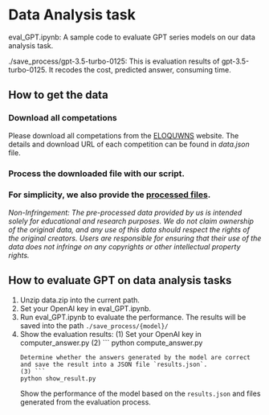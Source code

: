 # Data Analysis task


eval_GPT.ipynb: A sample code to evaluate GPT series models on our data analysis task.

./save_process/gpt-3.5-turbo-0125: This is evaluation results of gpt-3.5-turbo-0125. It recodes the cost, predicted answer, consuming time.

## How to get the data

### Download all competations
Please download all competations from the 
[ELOQUWNS](https://www.eloquens.com/category/finance/modeloff-sample-past-questions/729) website.
 The details and download URL of each competition can be found in *data.json*
file.

### Process the downloaded file with our script.


### For simplicity, we also provide the [processed files](https://drive.google.com/drive/folders/1fHi31mima2L4kTg_1Jf0yxEAsUQ8oLxM?usp=drive_link).


*Non-Infringement: The pre-processed data provided by us is intended solely for educational and research purposes. We do not claim ownership of the original data, and any use of this data should respect the rights of the original creators. Users are responsible for ensuring that their use of the data does not infringe on any copyrights or other intellectual property rights.*



## How to evaluate GPT on data analysis tasks
1. Unzip data.zip into the current path.
3. Set your OpenAI key in eval_GPT.ipynb.
4. Run eval_GPT.ipynb to evaluate the performance. The results will be saved into the path `./save_process/{model}/`
5. Show the evaluation results:
   (1) Set your OpenAI key in computer_answer.py
   (2) ```
   python compute_answer.py
   ```
   Determine whether the answers generated by the model are correct and save the result into a JSON file `results.json`.
   (3) ```
   python show_result.py
   ```
   Show the performance of the model based on the `results.json` and files generated from the evaluation process.
